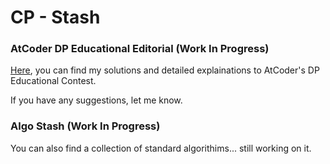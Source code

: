# CP - Stash

### AtCoder DP Educational Editorial (Work In Progress)

[Here](https://github.com/joshuaxiao13/CP-Stash/blob/main/AtCoder%20Educational%20DP/README.md), you can find my solutions and detailed explainations to AtCoder's DP Educational Contest. 

If you have any suggestions, let me know.


### Algo Stash (Work In Progress)

You can also find a collection of standard algorithims... still working on it.
